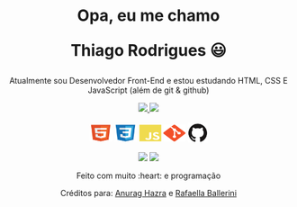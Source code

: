 <div>
  
  <h1 align="center">
    Opa, eu me chamo 
    <p>Thiago Rodrigues 😃️</p>
  </h1>
  
  <p align="center">
    Atualmente sou Desenvolvedor Front-End e estou estudando HTML, CSS E JavaScript (além de git & github)
  </p>
  
</div>

<div align="center">
  <a href="https://github.com/othiagoou">
    <img height="150em" src="https://github-readme-stats.vercel.app/api?username=othiagoou&count_private=true&include_all_commits=true&show_icons=true&theme=dracula&hide_border=false&show_owner=true"/>
    <img height="150em" src="https://github-readme-stats.vercel.app/api/top-langs/?username=othiagoou&theme=dracula&hide_border=false&&layout=compact"/>
  </a>
</div>

<div align="center" valign="top"><br>
  <img align="center" alt="Logo do HTML" height="30" width="40" src="https://raw.githubusercontent.com/devicons/devicon/master/icons/html5/html5-original.svg">
  <img align="center" alt="Logo do CSS" height="30" width="40" src="https://raw.githubusercontent.com/devicons/devicon/master/icons/css3/css3-original.svg">
  <img align="center" alt="Logo do JavaScript" height="30" width="40" src="https://raw.githubusercontent.com/devicons/devicon/master/icons/javascript/javascript-plain.svg">
  <img align="center" alt="Logo do Git" height="30" width="40" src="https://raw.githubusercontent.com/devicons/devicon/master/icons/git/git-original.svg">
  <img align="center" alt="Logo do Github" height="35" width="35" src="https://raw.githubusercontent.com/devicons/devicon/master/icons/github/github-original.svg">
</div><br>

<div align="center">
  <a href="https://www.instagram.com/othiagoou/" target="_blank"><img src="https://img.shields.io/badge/-Instagram-%23E4405F?style=for-the-badge&logo=instagram&logoColor=white" target="_blank"></a>
  <a href="mailto:thiagorodriguesdeoliveira40@gmail.com"><img src="https://img.shields.io/badge/-Gmail-%23333?style=for-the-badge&logo=gmail&logoColor=white" target="_blank"></a>
</div>

<div align="center">
  <p>Feito com muito :heart: e programação</p>
  <p>Créditos para: <a href="https://github.com/anuraghazra/github-readme-stats">Anurag Hazra</a> e <a href="https://github.com/rafaballerini">Rafaella Ballerini</a></p>
</div>
